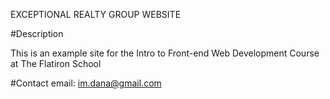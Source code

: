 EXCEPTIONAL REALTY GROUP WEBSITE

#Description

This is an example site for the Intro to Front-end Web Development Course at The Flatiron School

#Contact
email:  im.dana@gmail.com